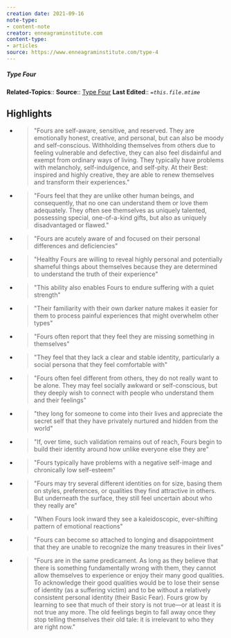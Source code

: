 ```yaml
---
creation date: 2021-09-16
note-type:
- content-note
creator: enneagraminstitute.com
content-type: 
- articles
source: https://www.enneagraminstitute.com/type-4
---
```

##### Type Four
**Related-Topics**:: 
**Source**:: [Type Four](https://www.enneagraminstitute.com/type-4)
**Last Edited**:: *`=this.file.mtime`*

## Highlights
- > "Fours are self-aware, sensitive, and reserved. They are emotionally honest, creative, and personal, but can also be moody and self-conscious. Withholding themselves from others due to feeling vulnerable and defective, they can also feel disdainful and exempt from ordinary ways of living. They typically have problems with melancholy, self-indulgence, and self-pity. At their Best: inspired and highly creative, they are able to renew themselves and transform their experiences." 
- > "Fours feel that they are unlike other human beings, and consequently, that no one can understand them or love them adequately. They often see themselves as uniquely talented, possessing special, one-of-a-kind gifts, but also as uniquely disadvantaged or flawed." 
- > "Fours are acutely aware of and focused on their personal differences and deficiencies" 
- > "Healthy Fours are willing to reveal highly personal and potentially shameful things about themselves because they are determined to understand the truth of their experience" 
- > "This ability also enables Fours to endure suffering with a quiet strength" 
- > "Their familiarity with their own darker nature makes it easier for them to process painful experiences that might overwhelm other types" 
- > "Fours often report that they feel they are missing something in themselves" 
- > "They feel that they lack a clear and stable identity, particularly a social persona that they feel comfortable with" 
- > "Fours often feel different from others, they do not really want to be alone. They may feel socially awkward or self-conscious, but they deeply wish to connect with people who understand them and their feelings" 
- > "they long for someone to come into their lives and appreciate the secret self that they have privately nurtured and hidden from the world" 
- > "If, over time, such validation remains out of reach, Fours begin to build their identity around how unlike everyone else they are" 
- > "Fours typically have problems with a negative self-image and chronically low self-esteem" 
- > "Fours may try several different identities on for size, basing them on styles, preferences, or qualities they find attractive in others. But underneath the surface, they still feel uncertain about who they really are" 
- > "When Fours look inward they see a kaleidoscopic, ever-shifting pattern of emotional reactions" 
- > "Fours can become so attached to longing and disappointment that they are unable to recognize the many treasures in their lives" 
- > "Fours are in the same predicament. As long as they believe that there is something fundamentally wrong with them, they cannot allow themselves to experience or enjoy their many good qualities. To acknowledge their good qualities would be to lose their sense of identity (as a suffering victim) and to be without a relatively consistent personal identity (their Basic Fear). Fours grow by learning to see that much of their story is not true—or at least it is not true any more. The old feelings begin to fall away once they stop telling themselves their old tale: it is irrelevant to who they are right now." 
